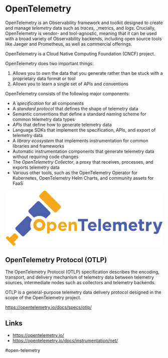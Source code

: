 # OpenTelemetry

OpenTelemetry is an Observability framework and toolkit designed to create and manage _telemetry_ data such as _traces_, _metrics, and _logs_. Crucially, OpenTelemetry is vendor- and tool-agnostic, meaning that it can be used with a broad variety of Observability backends, including open source tools like Jaeger and Prometheus, as well as commercial offerings.

OpenTelemetry is a Cloud Native Computing Foundation (CNCF) project.

OpenTelemetry does two important things:

1. Allows you to own the data that you generate rather than be stuck with a proprietary data format or tool
2. Allows you to learn a single set of APIs and conventions

OpenTelemetry consists of the following major components:

* A _specification_ for all components
* A _standard protocol_ that defines the shape of telemetry data
* Semantic conventions that define a standard naming scheme for common telemetry data types
* _APIs_ that define how to generate telemetry data
* Language SDKs that implement the specification, APIs, and export of telemetry data
* A _library ecosystem_ that implements instrumentation for common libraries and frameworks
* Automatic instrumentation components that generate telemetry data without requiring code changes
* The _OpenTelemetry Collector_, a proxy that receives, processes, and exports telemetry data
* Various other tools, such as the OpenTelemetry Operator for Kubernetes, OpenTelemetry Helm Charts, and community assets for FaaS

![OpenTelemetry](_images/opentelemetry.png)

## OpenTelemetry Protocol (OTLP)

The OpenTelemetry Protocol (OTLP) specification describes the encoding, transport, and delivery mechanism of telemetry data between telemetry sources, intermediate nodes such as collectors and telemetry backends.

OTLP is a general-purpose telemetry data delivery protocol designed in the scope of the OpenTelemetry project.

https://opentelemetry.io/docs/specs/otlp/

## Links

* https://opentelemetry.io/
* https://opentelemetry.io/docs/instrumentation/net/

#open-telemetry
